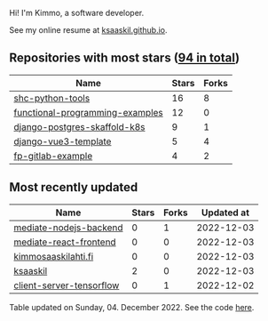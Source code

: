 Hi! I'm Kimmo, a software developer.

See my online resume at [ksaaskil.github.io](https://ksaaskil.github.io).

<!-- repositories starts -->

## Repositories with most stars ([94 in total](https://github.com/ksaaskil?tab=repositories))
| Name        | Stars           | Forks  |
| ------------- |-------------| -----|
|[shc-python-tools](https://github.com/ksaaskil/shc-python-tools)|16|8
|[functional-programming-examples](https://github.com/ksaaskil/functional-programming-examples)|12|0
|[django-postgres-skaffold-k8s](https://github.com/ksaaskil/django-postgres-skaffold-k8s)|9|1
|[django-vue3-template](https://github.com/ksaaskil/django-vue3-template)|5|4
|[fp-gitlab-example](https://github.com/ksaaskil/fp-gitlab-example)|4|2

<!-- repositories ends -->
<!-- recent_repositories starts -->

## Most recently updated
| Name        | Stars           | Forks  | Updated at
| ------------- |-------------| -----|-----|
|[mediate-nodejs-backend](https://github.com/ksaaskil/mediate-nodejs-backend)|0|1|2022-12-03
|[mediate-react-frontend](https://github.com/ksaaskil/mediate-react-frontend)|0|0|2022-12-03
|[kimmosaaskilahti.fi](https://github.com/ksaaskil/kimmosaaskilahti.fi)|0|0|2022-12-03
|[ksaaskil](https://github.com/ksaaskil/ksaaskil)|2|0|2022-12-03
|[client-server-tensorflow](https://github.com/ksaaskil/client-server-tensorflow)|0|1|2022-12-02

<!-- recent_repositories ends -->
<!-- updated_at starts -->
Table updated on Sunday, 04. December 2022. See the code [here](https://github.com/ksaaskil/ksaaskil).
<!-- updated_at ends -->
